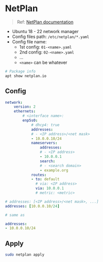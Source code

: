 # NetPlan

> Ref: [NetPlan documentation](https://netplan.readthedocs.io/en/stable/examples/)

- Ubuntu 18 - 22 network manager
- Config files path: `/etc/netplan/*.yaml`
- Config file name:
  - 1st config: `01-<name>.yaml`
  - 2nd config: `02-<name>.yaml`
  - ...
  - `<name>` can be whatever

```sh
# Package info
apt show netplan.io
```

## Config

```yaml
network:
    version: 2
    ethernets:
        # <interface name>:
        enp5s0:
            # dhcp4: true
            addresses:
            # - <IP address>/<net mask>
            - 10.0.0.10/24
            nameservers:
                addresses:
                # - <IP address>
                - 10.0.0.1
                search:
                # - <search domain>
                - example.org
            routes:
            - to: default
              # via: <IP address>
              via: 10.0.0.1
              # metric: <metric>
```

```yaml
# addresses: [<IP address>/<net mask>, ...]
addresses: [10.0.0.10/24]

# same as

addresses:
- 10.0.0.10/24
```

## Apply

```sh
sudo netplan apply
```
